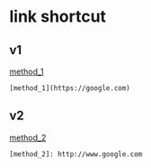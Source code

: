 # link shortcut 


## v1 

[method_1](https://google.com)


```
[method_1](https://google.com)
```

## v2 

[method_2]


```
[method_2]: http://www.google.com
```


[method_2]: http://www.google.com


